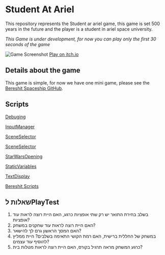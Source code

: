 # Student At Ariel

This repository represents the Student ar ariel game, this game is set 500 years in the future and the player is a student in ariel space university.

_This Game is under development, for now you can play only the first 30 seconds of the game_

![Game Screenshot](https://github.com/Game-Dev-Baram-Chahine/student-at-ariel-game/blob/main/pics/home.png)
[Play on itch.io](https://gamedevbc.itch.io/studentariel-spaceuniversity)

## Details about the game

This game is simple, for now we have one mini game, please see the [Bereshit Spaceship GitHub](https://github.com/Game-Dev-Baram-Chahine/bereshit-spaceship).

## Scripts

[Debuging](https://github.com/Game-Dev-Baram-Chahine/student-at-ariel-game/blob/main/Assets/Scripts/Debuging.cs)

[InputManager](https://github.com/Game-Dev-Baram-Chahine/student-at-ariel-game/blob/main/Assets/Scripts/InputManager.cs)

[SceneSelector](https://github.com/Game-Dev-Baram-Chahine/student-at-ariel-game/blob/main/Assets/Scripts/SceneSelector.cs)

[SceneSelector](https://github.com/Game-Dev-Baram-Chahine/student-at-ariel-game/blob/main/Assets/Scripts/SceneSelector.cs)

[StarWarsOpening](https://github.com/Game-Dev-Baram-Chahine/student-at-ariel-game/blob/main/Assets/Scripts/StarWarsOpening.cs)

[StaticVariables](https://github.com/Game-Dev-Baram-Chahine/student-at-ariel-game/blob/main/Assets/Scripts/StaticVariables.cs)

[TextDisplay](https://github.com/Game-Dev-Baram-Chahine/student-at-ariel-game/blob/main/Assets/Scripts/TextDisplay.cs)

[Bereshit Scripts](https://github.com/Game-Dev-Baram-Chahine/student-at-ariel-game/tree/main/Assets/Scripts/Bereshit)


## שאלות לPlayTest
1. בשלב בחירת התואר יש רק שתי אופציות כרגע, האם היית רוצה לראות עוד אופציות?
2. האם היית רוצה לראות עוד שחקנים במשחק?
3. האם המסך הראשון גרם לך להישאר?
4. במשחק של החללית ברישית, האם רמת הקושי התאימה בשלבים? היית ממליץ להוסיף עוד עצמים?
5. כרגע המשחק מראה תרגיל בקורס, האם היית רוצה לראות מטלות בית?
